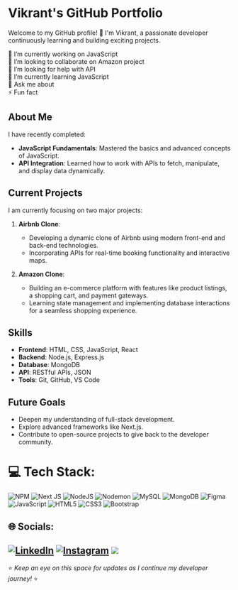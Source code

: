 # Vikrant's GitHub Portfolio
Welcome to my GitHub profile! 👋 I'm Vikrant, a passionate developer continuously learning and building exciting projects.

🔭 I’m currently working on JavaScript<br>👯 I’m looking to collaborate on Amazon project<br>🤝 I’m looking for help with API<br>🌱 I’m currently learning JavaScript<br>💬 Ask me about <br>⚡ Fun fact

## About Me
I have recently completed:
- **JavaScript Fundamentals**: Mastered the basics and advanced concepts of JavaScript.
- **API Integration**: Learned how to work with APIs to fetch, manipulate, and display data dynamically.

## Current Projects
I am currently focusing on two major projects:
1. **Airbnb Clone**:
   - Developing a dynamic clone of Airbnb using modern front-end and back-end technologies.
   - Incorporating APIs for real-time booking functionality and interactive maps.
   
2. **Amazon Clone**:
   - Building an e-commerce platform with features like product listings, a shopping cart, and payment gateways.
   - Learning state management and implementing database interactions for a seamless shopping experience.

## Skills
- **Frontend**: HTML, CSS, JavaScript, React
- **Backend**: Node.js, Express.js
- **Database**: MongoDB
- **API**: RESTful APIs, JSON
- **Tools**: Git, GitHub, VS Code

## Future Goals
- Deepen my understanding of full-stack development.
- Explore advanced frameworks like Next.js.
- Contribute to open-source projects to give back to the developer community.

# 💻 Tech Stack:
![NPM](https://img.shields.io/badge/NPM-%23CB3837.svg?style=for-the-badge&logo=npm&logoColor=white) ![Next JS](https://img.shields.io/badge/Next-black?style=for-the-badge&logo=next.js&logoColor=white) ![NodeJS](https://img.shields.io/badge/node.js-6DA55F?style=for-the-badge&logo=node.js&logoColor=white) ![Nodemon](https://img.shields.io/badge/NODEMON-%23323330.svg?style=for-the-badge&logo=nodemon&logoColor=%BBDEAD) ![MySQL](https://img.shields.io/badge/mysql-4479A1.svg?style=for-the-badge&logo=mysql&logoColor=white) ![MongoDB](https://img.shields.io/badge/MongoDB-%234ea94b.svg?style=for-the-badge&logo=mongodb&logoColor=white) ![Figma](https://img.shields.io/badge/figma-%23F24E1E.svg?style=for-the-badge&logo=figma&logoColor=white) ![JavaScript](https://img.shields.io/badge/javascript-%23323330.svg?style=for-the-badge&logo=javascript&logoColor=%23F7DF1E) ![HTML5](https://img.shields.io/badge/html5-%23E34F26.svg?style=for-the-badge&logo=html5&logoColor=white) ![CSS3](https://img.shields.io/badge/css3-%231572B6.svg?style=for-the-badge&logo=css3&logoColor=white) ![Bootstrap](https://img.shields.io/badge/bootstrap-%238511FA.svg?style=for-the-badge&logo=bootstrap&logoColor=white)
## 🌐 Socials:
[![LinkedIn](https://img.shields.io/badge/LinkedIn-%230077B5.svg?logo=linkedin&logoColor=white)](https://www.linkedin.com/in/vikrant-vikrant-28897027a/) 
[![Instagram](https://img.shields.io/badge/Instagram-%23E4405F.svg?logo=Instagram&logoColor=white)](https://www.instagram.com/mr.vikrant_999/) 
[![](https://visitcount.itsvg.in/api?id=Vikrant&icon=0&color=0)](https://visitcount.itsvg.in)
---
⭐️ *Keep an eye on this space for updates as I continue my developer journey!* ⭐️
